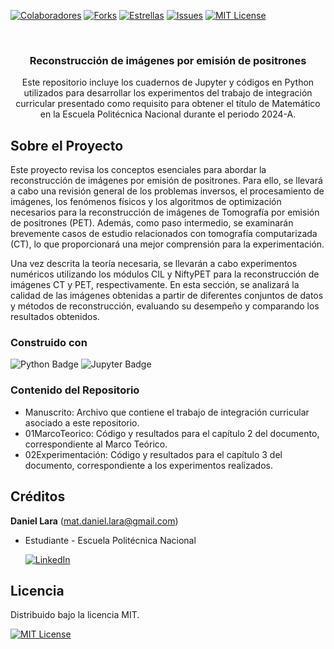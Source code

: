 <!-- Encabezado -->

[![Colaboradores][contributors-shield]][contributors-url]
[![Forks][forks-shield]][forks-url]
[![Estrellas][stars-shield]][stars-url]
[![Issues][issues-shield]][issues-url]
[![MIT License][license-shield]][license-url]

<!-- Título -->
<br />
<div align="center">

<h3 align="center">Reconstrucción de imágenes por emisión de positrones</h3>
  <p align="center">
    Este repositorio incluye los cuadernos de Jupyter y códigos en Python utilizados para desarrollar los experimentos del trabajo de integración curricular presentado como requisito para obtener el título de Matemático en la Escuela Politécnica Nacional durante el periodo 2024-A.
  </p>
</div>

<!-- Cuerpo -->

## Sobre el Proyecto

Este proyecto revisa los conceptos esenciales para abordar la reconstrucción de imágenes por emisión de positrones. Para ello, se llevará a cabo una revisión general de los problemas inversos, el procesamiento de imágenes, los fenómenos físicos y los algoritmos de optimización necesarios para la reconstrucción de imágenes de Tomografía por emisión de positrones (PET). Además, como paso intermedio, se examinarán brevemente casos de estudio relacionados con tomografía computarizada (CT), lo que proporcionará una mejor comprensión para la experimentación.

Una vez descrita la teoría necesaria, se llevarán a cabo experimentos numéricos utilizando los módulos CIL y NiftyPET para la reconstrucción de imágenes CT y PET, respectivamente. En esta sección, se analizará la calidad de las imágenes obtenidas a partir de diferentes conjuntos de datos y métodos de reconstrucción, evaluando su desempeño y comparando los resultados obtenidos.

### Construido con

![Python Badge](https://img.shields.io/badge/Python-3776AB?logo=python&logoColor=fff&style=for-the-badge)
![Jupyter Badge](https://img.shields.io/badge/Jupyter-F37626?logo=jupyter&logoColor=fff&style=for-the-badge)

### Contenido del Repositorio

- Manuscrito: Archivo que contiene el trabajo de integración curricular asociado a este repositorio.
- 01MarcoTeorico: Código y resultados para el capítulo 2 del documento, correspondiente al Marco Teórico.
- 02Experimentación: Código y resultados para el capítulo 3 del documento, correspondiente a los experimentos realizados.

## Créditos

**Daniel Lara** (mat.daniel.lara@gmail.com)

- Estudiante - Escuela Politécnica Nacional

  [![LinkedIn][linkedin-shield]][linkedin-url-aemt]

## Licencia

Distribuido bajo la licencia MIT.

[![MIT License][license-shield]][license-url]

<!-- MARKDOWN LINKS & IMAGES -->

[contributors-shield]: https://img.shields.io/github/contributors/daniel-lara-ec/Reconstruccion_PET_TIC-EPN.svg?style=for-the-badge
[contributors-url]: https://github.com/daniel-lara-ec/Reconstruccion_PET_TIC-EPN/graphs/contributors
[forks-shield]: https://img.shields.io/github/forks/daniel-lara-ec/Reconstruccion_PET_TIC-EPN.svg?style=for-the-badge
[forks-url]: https://github.com/daniel-lara-ec/Reconstruccion_PET_TIC-EPN/forks
[stars-shield]: https://img.shields.io/github/stars/daniel-lara-ec/Reconstruccion_PET_TIC-EPN?style=for-the-badge
[stars-url]: https://github.com/daniel-lara-ec/Reconstruccion_PET_TIC-EPN/stargazers
[issues-shield]: https://img.shields.io/github/issues/daniel-lara-ec/Reconstruccion_PET_TIC-EPN.svg?style=for-the-badge
[issues-url]: https://github.com/daniel-lara-ec/Reconstruccion_PET_TIC-EPN/issues
[license-shield]: https://img.shields.io/github/license/daniel-lara-ec/Reconstruccion_PET_TIC-EPN.svg?style=for-the-badge
[license-url]: https://es.wikipedia.org/wiki/Licencia_MIT
[linkedin-shield]: https://img.shields.io/badge/linkedin-%230077B5.svg?style=for-the-badge&logo=linkedin&logoColor=white
[linkedin-url-aemt]: https://www.linkedin.com/in/mat-daniel-lara/
